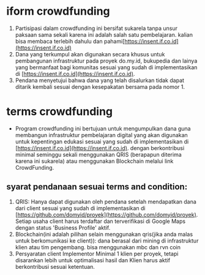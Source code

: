 # iform crowdfunding

1. Partisipasi dalam crowdfunding ini bersifat sukarela tanpa unsur paksaan sama sekali karena ini adalah salah satu pembelajaran. kalian bisa membaca terlebih dahulu dan pahami[https://insent.if.co.id](https://insent.if.co.id)
2. Dana yang terkumpul akan digunakan secara khusus untuk pembangunan infrastruktur pada proyek do.my.id, bukupedia dan lainya yang bermanfaat bagi komunitas sesuai yang sudah di implementasikan di [https://insent.if.co.id](https://insent.if.co.id).
3. Pendana menyetujui bahwa dana yang telah disalurkan tidak dapat ditarik kembali sesuai dengan kesepakatan bersama pada nomor 1.

# terms crowdfunding

* Program crowdfunding ini bertujuan untuk mengumpulkan dana guna membangun infrastruktur pembelajaran digital yang akan digunakan untuk kepentingan edukasi sesuai yang sudah di implementasikan di [https://insent.if.co.id](https://insent.if.co.id). dengan berkontribusi minimal seminggu sekali menggunakan QRIS (berapapun diterima karena ini sukarela) atau menggunakan Blockchain melalui link CrowdFunding.

## syarat pendanaan sesuai terms and condition:

1. QRIS: Hanya dapat digunakan oleh pendana setelah mendapatkan dana dari client sesuai yang sudah di implementasikan di [https://github.com/domyid/proyek](https://github.com/domyid/proyek). Setiap usaha client harus terdaftar dan terverifikasi di Google Maps dengan status 'Business Profile' aktif.
2. Blockchain(ini adalah pilihan selain menggunakan qris(jika anda malas untuk berkomunikasi ke client)): dana berasal dari mining di infrastruktur klien atau tim pengembang. bisa menggunakan mbc dan rvn coin
3. Persyaratan client Implementor Minimal 1 klien per proyek, tetapi disarankan lebih untuk optimalisasi hasil dan Klien harus aktif berkontribusi sesuai ketentuan.